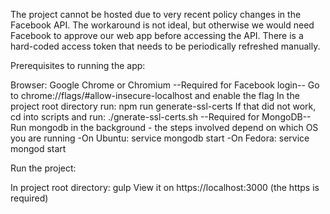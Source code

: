 The project cannot be hosted due to very recent policy changes in the Facebook API.
The workaround is not ideal, but otherwise we would need Facebook to approve our web app before accessing the API.
There is a hard-coded access token that needs to be periodically refreshed manually.


Prerequisites to running the app:

Browser: Google Chrome or Chromium
--Required for Facebook login--
Go to chrome://flags/#allow-insecure-localhost and enable the flag
In the project root directory run: npm run generate-ssl-certs
If that did not work, cd into scripts and run: ./gnerate-ssl-certs.sh
--Required for MongoDB--
Run mongodb in the background -  the steps involved depend on which OS you are running
  -On Ubuntu: service mongodb start
  -On Fedora: service mongod start


Run the project:

In project root directory: gulp
View it on https://localhost:3000 (the https is required)
